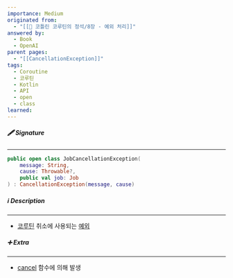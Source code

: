 ```yaml
---
importance: Medium
originated from:
  - "[[📘 코틀린 코루틴의 정석/8장 - 예외 처리]]"
answered by:
  - Book
  - OpenAI
parent pages:
  - "[[CancellationException]]"
tags:
  - Coroutine
  - 코루틴
  - Kotlin
  - API
  - open
  - class
learned:
---
```

##### 🖋️ Signature
---
```Kotlin
public open class JobCancellationException(
    message: String,
    cause: Throwable?,
    public val job: Job
) : CancellationException(message, cause)
```

##### ℹ️ Description
---
- [코루틴](코루틴.md) 취소에 사용되는 [예외](예외.md)

##### ➕ Extra
---
- [cancel](Job.cancel.md) 함수에 의해 발생
